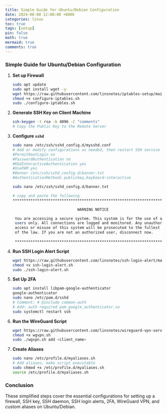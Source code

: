 ```yaml
---
title: Simple Guide for Ubuntu/Debian Configuration
date: 2024-08-08 12:00:00 +0800
categories: linux
toc: true
tags: [setup]
pin: false
math: true
mermaid: true
comments: true
---
```


### Simple Guide for Ubuntu/Debian Configuration

1. **Set up Firewall**
   ```bash
   sudo apt update
   sudo apt install wget -y
   wget https://raw.githubusercontent.com/linsnotes/iptables-setup/main/configure-iptables.sh
   chmod +x configure-iptables.sh
   sudo ./configure-iptables.sh
   ```

2. **Generate SSH Key on Client Machine**
   ```bash
   ssh-keygen -t rsa -b 4096 -C "comments"
   # Copy the Public Key to the Remote Server
   ```
   
3. **Configure `sshd`**
   ```bash
   sudo nano /etc/ssh/sshd_config.d/mysshd.conf
   # Add or modify configurations as needed, then restart SSH service
   #PermitRootLogin no
   #PasswordAuthentication no
   #KbdInteractiveAuthentication yes
   #UsePAM yes
   #Banner /etc/ssh/sshd_config.d/banner.txt
   #AuthenticationMethods publickey,keyboard-interactive
   ```

   ```bash
   sudo nano /etc/ssh/sshd_config.d/banner.txt

   # copy and paste the following
   *****************************************************************************
   
                                WARNING NOTICE
   
    You are accessing a secure system. This system is for the use of authorized
    users only. All connections are logged and monitored. Any unauthorized
    access or misuse of this system will be prosecuted to the fullest extent
    of the law. If you are not an authorized user, disconnect now.
    
    *****************************************************************************
   ```

4. **Run SSH Login Alert Script**
   ```bash
   wget https://raw.githubusercontent.com/linsnotes/ssh-login-alert/main/ssh-login-alert.sh
   chmod +x ssh-login-alert.sh
   sudo ./ssh-login-alert.sh
   ```

5. **Set Up 2FA**
   ```bash
   sudo apt install libpam-google-authenticator
   google-authenticator
   sudo nano /etc/pam.d/sshd
   # Comment: # @include common-auth
   # Add: auth required pam_google_authenticator.so
   sudo systemctl restart ssh
   ```

6. **Run the WireGuard Script**
   ```bash
   wget https://raw.githubusercontent.com/linsnotes/wireguard-vpn-server-script/main/wgvpn.sh
   chmod +x wgvpn.sh
   sudo ./wgvpn.sh add <client_name>
   ```

7. **Create Aliases**
   ```bash
   sudo nano /etc/profile.d/myaliases.sh
   # Add aliases, make script executable
   sudo chmod +x /etc/profile.d/myaliases.sh
   source /etc/profile.d/myaliases.sh
   ```

### Conclusion
These simplified steps cover the essential configurations for setting up a firewall, SSH key, SSH daemon, SSH login alerts, 2FA, WireGuard VPN, and custom aliases on Ubuntu/Debian.

